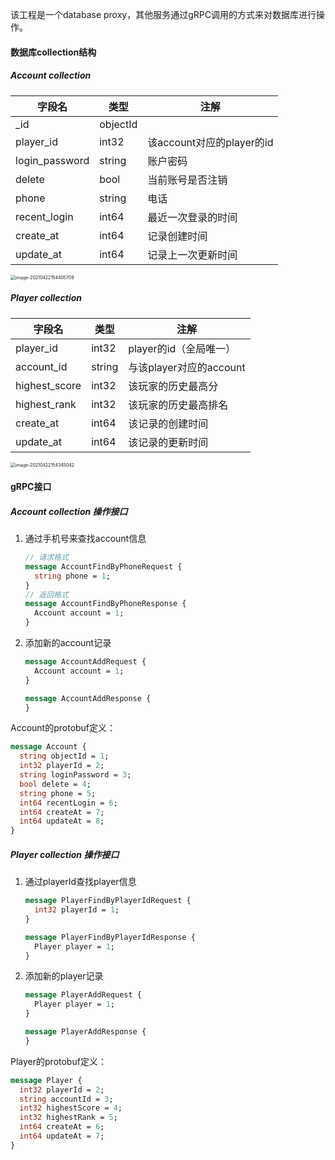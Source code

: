 该工程是一个database proxy，其他服务通过gRPC调用的方式来对数据库进行操作。

#### 数据库collection结构

##### Account collection

| 字段名         | 类型     | 注解                      |
| -------------- | -------- | ------------------------- |
| _id            | objectId |                           |
| player_id      | int32    | 该account对应的player的id |
| login_password | string   | 账户密码                  |
| delete         | bool     | 当前账号是否注销          |
| phone          | string   | 电话                      |
| recent_login   | int64    | 最近一次登录的时间        |
| create_at      | int64    | 记录创建时间              |
| update_at      | int64    | 记录上一次更新时间        |

<img src="https://tva1.sinaimg.cn/large/008i3skNgy1gpskfyx13ej30qo0ccq5j.jpg" alt="image-20210422154405709" style="zoom:50%;" />

##### Player collection

| 字段名        | 类型   | 注解                    |
| ------------- | ------ | ----------------------- |
| player_id     | int32  | player的id（全局唯一）  |
| account_id    | string | 与该player对应的account |
| highest_score | int32  | 该玩家的历史最高分      |
| highest_rank  | int32  | 该玩家的历史最高排名    |
| create_at     | int64  | 该记录的创建时间        |
| update_at     | int64  | 该记录的更新时间        |

<img src="https://tva1.sinaimg.cn/large/008i3skNgy1gpskfohftyj30k409ugn7.jpg" alt="image-20210422154345042" style="zoom:50%;" />

#### gRPC接口

##### Account collection 操作接口

1. 通过手机号来查找account信息

   ```protobuf
   // 请求格式
   message AccountFindByPhoneRequest { 
     string phone = 1;
   }
   // 返回格式
   message AccountFindByPhoneResponse {
     Account account = 1;
   }
   ```

2. 添加新的account记录

   ```protobuf
   message AccountAddRequest {
     Account account = 1;
   }
   
   message AccountAddResponse {
   }
   ```

Account的protobuf定义：

```protobuf
message Account {
  string objectId = 1;
  int32 playerId = 2;
  string loginPassword = 3;
  bool delete = 4;
  string phone = 5;
  int64 recentLogin = 6;
  int64 createAt = 7;
  int64 updateAt = 8;
}
```

##### Player collection 操作接口

1. 通过playerId查找player信息

   ```protobuf
   message PlayerFindByPlayerIdRequest {
     int32 playerId = 1;
   }
   
   message PlayerFindByPlayerIdResponse {
     Player player = 1;
   }
   ```

2. 添加新的player记录

   ```protobuf
   message PlayerAddRequest {
     Player player = 1;
   }
   
   message PlayerAddResponse {
   }
   ```

Player的protobuf定义：

```protobuf
message Player {
  int32 playerId = 2;
  string accountId = 3;
  int32 highestScore = 4;
  int32 highestRank = 5;
  int64 createAt = 6;
  int64 updateAt = 7;
}
```

